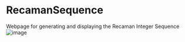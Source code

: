 # RecamanSequence
Webpage for generating and displaying the Recaman Integer Sequence
![image](https://user-images.githubusercontent.com/44624103/217947631-bc6cd318-721b-43c9-baf5-77bb4f872402.png)

